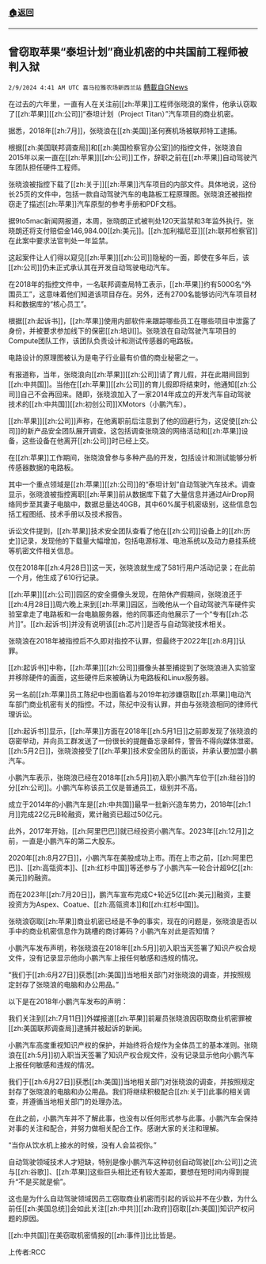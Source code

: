 ###  [:house:返回](README.md)
---


## 曾窃取苹果“泰坦计划”商业机密的中共国前工程师被判入狱
`2/9/2024 4:41 AM UTC 喜马拉雅农场新西兰站` [轉載自GNews](https://gnews.org/articles/2294459)

在过去的六年里，一直有人在关注前[[zh:苹果]]工程师张晓浪的案件，他承认窃取了[[zh:苹果]][[zh:公司]]“泰坦计划（Project Titan）”汽车项目的商业机密。

据悉，2018年[[zh:7月]]，张晓浪在[[zh:美国]]圣何赛机场被联邦特工逮捕。

根据[[zh:美国联邦调查局]]和[[zh:美国检察官办公室]]的指控文件，张晓浪自2015年以来一直在[[zh:苹果]][[zh:公司]]工作，辞职之前在[[zh:苹果]]自动驾驶汽车团队担任硬件工程师。

张晓浪被指控下载了[[zh:关于]][[zh:苹果]]汽车项目的内部文件。具体地说，这份长25页的文件中，包括一款自动驾驶汽车的电路板工程原理图。张晓浪还被指控窃走了描述[[zh:苹果]]汽车原型的参考手册和PDF文档。

据9to5mac新闻网报道，本周，张晓朗正式被判处120天监禁和3年监外执行。张晓朗还将支付赔偿金146,984.00[[zh:美元]]。[[zh:加利福尼亚]][[zh:联邦检察官]]在此案中要求法官判处一年监禁。

这起案件让人们得以窥见[[zh:苹果]][[zh:公司]]隐秘的一面，即使在多年后，该[[zh:公司]]仍未正式承认其在开发自动驾驶电动汽车。

在2018年的指控文件中，一名联邦调查局特工表示，[[zh:苹果]]约有5000名“外围员工”，这意味着他们知道该项目存在。另外，还有2700名能够访问汽车项目材料和数据库的“核心员工”。

根据[[zh:起诉书]]，[[zh:苹果]]使用内部软件来跟踪哪些员工在哪些项目中泄露了身份，并被要求参加线下的保密[[zh:培训]]。张晓浪在自动驾驶汽车项目的Compute团队工作，该团队负责设计和测试传感器的电路板。

电路设计的原理图被认为是电子行业最有价值的商业秘密之一。

有报道称，当年，张晓浪向[[zh:苹果]][[zh:公司]]请了育儿假，并在此期间回到[[zh:中共国]]。当他在[[zh:苹果]][[zh:公司]]的育儿假即将结束时，他通知[[zh:公司]]自己不会再回来。随即，张晓浪加入了一家2014年成立的开发汽车自动驾驶技术的[[zh:中共国]][[zh:初创公司]]XMotors（小鹏汽车）。

[[zh:苹果]][[zh:公司]]声称，在他离职前后注意到了他的回避行为，这促使[[zh:公司]]的新产品安全团队展开调查。这包括调查张晓浪的网络活动和[[zh:苹果]]设备，这些设备在他离开[[zh:公司]]时已经上交。

在[[zh:苹果]]工作期间，张晓浪曾参与多种产品的开发，包括设计和测试能够分析传感器数据的电路板。

其中一个重点领域是[[zh:苹果]][[zh:公司]]的“泰坦计划”自动驾驶汽车技术。调查显示，张晓浪被指控离职[[zh:苹果]]前从数据库下载了大量信息并通过AirDrop网络同步至其妻子电脑中，数据总量达40GB，其中60%属于机密级别，这些信息包括工程图纸、技术手册以及技术报告。

诉讼文件提到，[[zh:苹果]]技术安全团队查看了他在[[zh:公司]]设备上的[[zh:历史]]记录，发现他的下载量大幅增加，包括电源标准、电池系统以及动力悬挂系统等机密文件相关信息。

仅在2018年[[zh:4月28日]]这一天，张晓浪就生成了581行用户活动记录；在此前一个月，他生成了610行记录。

[[zh:苹果]][[zh:公司]]园区的安全摄像头发现，在陪休产假期间，张晓浪还于[[zh:4月28日]]周六晚上来到[[zh:苹果]]园区，当晚他从一个自动驾驶汽车硬件实验室拿走了电路板和一台电脑服务器，他的同事还向他展示了一个“专有[[zh:芯片]]”。[[zh:起诉书]]并没有说明该[[zh:芯片]]是否与自动驾驶技术相关。

张晓浪在2018年被指控后不久即对指控不认罪，但最终于2022年[[zh:8月]]认罪。

[[zh:起诉书]]中称，[[zh:苹果]][[zh:公司]]摄像头甚至捕捉到了张晓浪进入实验室并移除硬件的画面，这些硬件后来被确认为电路板和Linux服务器。

另一名前[[zh:苹果]]员工陈纪中也面临着与2019年初涉嫌窃取[[zh:苹果]]电动汽车部门商业机密有关的指控。不过，陈纪中没有认罪，并由与张晓浪相同的律师代理诉讼。

[[zh:起诉书]]显示，[[zh:苹果]]方面在2018年[[zh:5月1日]]之前即发现了张晓浪的窃密举动，并向员工群发送了一份很长的提醒备忘录邮件，警告不得向媒体泄密。[[zh:5月2日]]，张晓浪接受了[[zh:苹果]]技术安全团队的面谈，并承认要加盟小鹏汽车。

小鹏汽车表示，张晓浪已经在2018年[[zh:5月]]初入职小鹏汽车位于[[zh:硅谷]]的分[[zh:公司]]。小鹏汽车称该员工仅是普通员工，级别并不高。

成立于2014年的小鹏汽车是[[zh:中共国]]最早一批新兴造车势力，2018年[[zh:1月]]完成22亿元B轮融资，累计融资已超过50亿元。

此外，2017年开始，[[zh:阿里巴巴]]就已经投资小鹏汽车。2023年[[zh:12月]]之前，一直是小鹏汽车的第二大股东。

2020年[[zh:8月27日]]，小鹏汽车在美股成功上市。而在上市之前，[[zh:阿里巴巴]]、[[zh:高瓴资本]]、[[zh:红杉中国]]等还参与了小鹏汽车一轮合计超9亿[[zh:美元]]的融资。

而在2023年[[zh:7月20日]]，鹏汽车宣布完成C+轮近5亿[[zh:美元]]融资，主要投资方为Aspex、Coatue、[[zh:高瓴资本]]和[[zh:红杉中国]]。

张晓浪窃取[[zh:苹果]]商业机密已经是不争的事实，现在的问题是，张晓浪是否以手中的商业机密信息作为跳槽的商讨筹码？小鹏汽车对此是否知情？

小鹏汽车发布声明，称张晓浪在2018年[[zh:5月]]初入职当天签署了知识产权合规文件，没有记录显示他向小鹏汽车上报任何敏感和违规的情况。

“我们于[[zh:6月27日]]获悉[[zh:美国]]当地相关部门对张晓浪的调查，并按照规定封存了张晓浪的电脑和办公用品。”

以下是在2018年小鹏汽车发布的声明：

我们关注到[[zh:7月11日]]外媒报道[[zh:苹果]]前雇员张晓浪因窃取商业机密罪被[[zh:美国联邦调查局]]逮捕并被起诉的新闻。

小鹏汽车高度重视知识产权的保护，并始终将合规作为全体员工的基本准则。张晓浪在[[zh:5月]]初入职当天签署了知识产权合规文件，没有记录显示他向小鹏汽车上报任何敏感和违规的情况。

我们于[[zh:6月27日]]获悉[[zh:美国]]当地相关部门对张晓浪的调查，并按照规定封存了张晓浪的电脑和办公用品。我们将继续积极配合[[zh:关于]]此事的相关调查，并遵循当地相关部门的处理办法。

在此之前，小鹏汽车并不了解此事，也没有以任何形式参与此事。小鹏汽车会保持对事的关注和配合，并努力做相关配合工作。感谢大家的关注和理解。

“当你从饮水机上接水的时候，没有人会监视你。”

自动驾驶领域技术人才短缺，特别是像小鹏汽车这种初创自动驾驶[[zh:公司]]之流与[[zh:谷歌]]、[[zh:苹果]]这些巨头相比还有较大差距，要想在短时间内得到提升“不是买就是偷”。

这也是为什么自动驾驶领域因员工窃取商业机密而引起的诉讼并不在少数，为什么前任[[zh:美国总统]]会如此关注[[zh:中共]][[zh:政府]]窃取[[zh:美国]]知识产权问题的原因。

[[zh:中共国]]在美窃取机密情报的[[zh:事件]]比比皆是。

上传者:RCC
